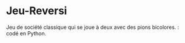 # Jeu-Reversi
Jeu de société classique qui se joue à deux avec des pions bicolores. : codé en Python.

